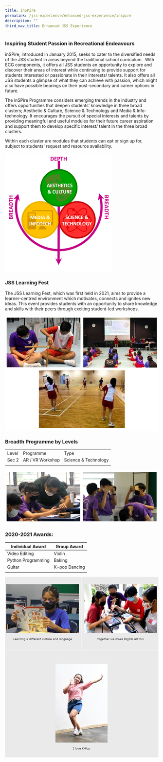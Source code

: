 ```yaml
---
title: inSPire
permalink: /jss-experience/enhanced-jss-experience/inspire
description: ""
third_nav_title: Enhanced JSS Experience
---
```


### Inspiring Student Passion in Recreational Endeavours

inSPire, introduced in January 2015, seeks to cater to the diversified needs of the JSS student in areas beyond the traditional school curriculum.  With ECG components, it offers all JSS students an opportunity to explore and discover their areas of interest while continuing to provide support for students interested or passionate in their interests/ talents. It also offers all JSS students a glimpse of what they can achieve with passion, which might also have possible bearings on their post-secondary and career options in future. 

The inSPire Programme considers emerging trends in the industry and offers opportunities that deepen students’ knowledge in three broad clusters; Aesthetic & Culture, Science & Technology and Media & Info-technology. It encourages the pursuit of special interests and talents by providing meaningful and useful modules for their future career aspiration and support them to develop specific interest/ talent in the three broad clusters.

Within each cluster are modules that students can opt or sign up for, subject to students' request and resource availability.

<img src="/images/JSS%20Framework%20-%20inSPire.png" 
     style="width:70%">

### JSS Learning Fest

The JSS Learning Fest, which was first held in 2021, aims to provide a learner-centred environment which motivates, connects and ignites new ideas. This event provides students with an opportunity to share knowledge and skills with their peers through exciting student-led workshops.

![](/images/floorball.jpg)

### Breadth Programme by Levels

|  |  |  |
|---|---|---|
| Level | Programme | Type |
| Sec 2 | AR / VR Workshop | Science & Technology |
| | | 

![](/images/class.jpg)

### 2020-2021 Awards:

| Individual Award | Group Award |
|---|---|
| Video Editing | Violin |
| Python Programming | Baking |
| Guitar  | K-pop Dancing  |
| | | 

![](/images/table.jpg)